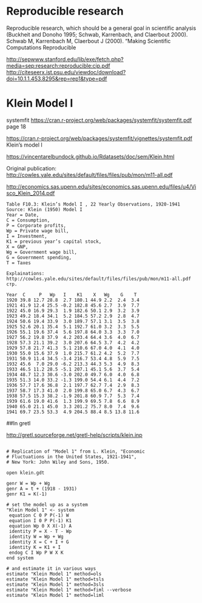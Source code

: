 Reproducible research 
=====================

Reproducible research, which should be a general goal in scientific analysis (Buckheit and
Donoho 1995; Schwab, Karrenbach, and Claerbout 2000).
Schwab M, Karrenbach M, Claerbout J (2000). “Making Scientific Computations Reproducible


<http://sepwww.stanford.edu/lib/exe/fetch.php?media=sep:research:reproducible:cip.pdf>
<http://citeseerx.ist.psu.edu/viewdoc/download?doi=10.1.1.453.8295&rep=rep1&type=pdf>

Klein Model I
=============

systemfit 
<https://cran.r-project.org/web/packages/systemfit/systemfit.pdf>
page 18

<https://cran.r-project.org/web/packages/systemfit/vignettes/systemfit.pdf>
Klein’s model I

<https://vincentarelbundock.github.io/Rdatasets/doc/sem/Klein.html>

Original publication:
<http://cowles.yale.edu/sites/default/files/files/pub/mon/m11-all.pdf>

<http://economics.sas.upenn.edu/sites/economics.sas.upenn.edu/files/u4/Visco_Klein_2014.pdf>


```
Table F10.3: Klein’s Model I , 22 Yearly Observations, 1920-1941 
Source: Klein (1950) Model I
Year = Date,
C = Consumption,
P = Corporate profits,
Wp = Private wage bill,
I = Investment,
K1 = previous year’s capital stock,
X = GNP,
Wg = Government wage bill,
G = Government spending,
T = Taxes

Еxplainations: 
http://cowles.yale.edu/sites/default/files/files/pub/mon/m11-all.pdf
стр. 

Year  C     P   Wp   I    K1    X   Wg    G    T   
1920 39.8 12.7 28.8  2.7 180.1 44.9 2.2  2.4  3.4
1921 41.9 12.4 25.5 -0.2 182.8 45.6 2.7  3.9  7.7
1922 45.0 16.9 29.3  1.9 182.6 50.1 2.9  3.2  3.9
1923 49.2 18.4 34.1  5.2 184.5 57.2 2.9  2.8  4.7
1924 50.6 19.4 33.9  3.0 189.7 57.1 3.1  3.5  3.8
1925 52.6 20.1 35.4  5.1 192.7 61.0 3.2  3.3  5.5
1926 55.1 19.6 37.4  5.6 197.8 64.0 3.3  3.3  7.0
1927 56.2 19.8 37.9  4.2 203.4 64.4 3.6  4.0  6.7
1928 57.3 21.1 39.2  3.0 207.6 64.5 3.7  4.2  4.2
1929 57.8 21.7 41.3  5.1 210.6 67.0 4.0  4.1  4.0
1930 55.0 15.6 37.9  1.0 215.7 61.2 4.2  5.2  7.7
1931 50.9 11.4 34.5 -3.4 216.7 53.4 4.8  5.9  7.5
1932 45.6  7.0 29.0 -6.2 213.3 44.3 5.3  4.9  8.3
1933 46.5 11.2 28.5 -5.1 207.1 45.1 5.6  3.7  5.4
1934 48.7 12.3 30.6 -3.0 202.0 49.7 6.0  4.0  6.8
1935 51.3 14.0 33.2 -1.3 199.0 54.4 6.1  4.4  7.2
1936 57.7 17.6 36.8  2.1 197.7 62.7 7.4  2.9  8.3
1937 58.7 17.3 41.0  2.0 199.8 65.0 6.7  4.3  6.7
1938 57.5 15.3 38.2 -1.9 201.8 60.9 7.7  5.3  7.4
1939 61.6 19.0 41.6  1.3 199.9 69.5 7.8  6.6  8.9
1940 65.0 21.1 45.0  3.3 201.2 75.7 8.0  7.4  9.6
1941 69.7 23.5 53.3  4.9 204.5 88.4 8.5 13.8 11.6
```

##In gretl 

<http://gretl.sourceforge.net/gretl-help/scripts/klein.inp>

```gretl

# Replication of "Model 1" from L. Klein, "Economic 
# Fluctuations in the United States, 1921-1941", 
# New York: John Wiley and Sons, 1950.

open klein.gdt

genr W = Wp + Wg
genr A = t + (1918 - 1931)
genr K1 = K(-1)

# set the model up as a system
"Klein Model 1" <- system
 equation C 0 P P(-1) W 
 equation I 0 P P(-1) K1
 equation Wp 0 X X(-1) A
 identity P = X - T - Wp
 identity W = Wp + Wg
 identity X = C + I + G
 identity K = K1 + I
 endog C I Wp P W X K
end system

# and estimate it in various ways
estimate "Klein Model 1" method=ols
estimate "Klein Model 1" method=tsls
estimate "Klein Model 1" method=3sls
estimate "Klein Model 1" method=fiml --verbose
estimate "Klein Model 1" method=liml
```
